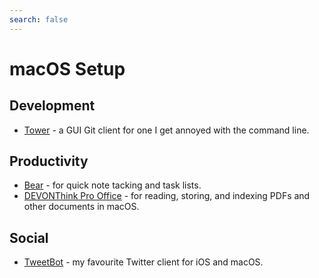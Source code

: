 ```yaml
---
search: false
---
```


# macOS Setup

## Development

-   [Tower][1] - a GUI Git client for one I get annoyed with the command line.

## Productivity

-   [Bear][2] - for quick note tacking and task lists.
-   [DEVONThink Pro Office][3] - for reading, storing, and indexing PDFs and other documents in macOS.

## Social

-   [TweetBot][4] - my favourite Twitter client for iOS and macOS.

[1]: https://www.git-tower.com

[2]: https://bear.app/

[3]: https://www.devontechnologies.com/products/devonthink/devonthink-pro-office.html

[4]: https://tapbots.com/tweetbot/
